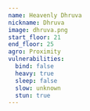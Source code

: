```yaml
---
name: Heavenly Dhruva
nickname: Dhruva
image: dhruva.png
start_floor: 21
end_floor: 25
agro: Proximity
vulnerabilities:
  bind: false
  heavy: true
  sleep: false
  slow: unknown
  stun: true
---
```

